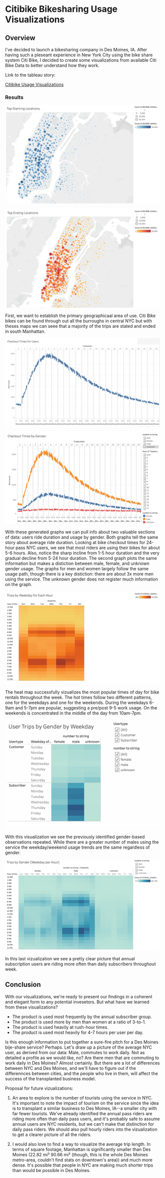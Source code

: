 # Citibike Bikesharing Usage Visualizations 

## Overview
I've decided to launch a bikesharing company in Des Moines, IA. After having such a pleseant experience in New York City using the bike share system Citi Bike, I decided to create some visualizations from available Citi Bike Data to better understand how they work.


Link to the tableau story: 

[Citibike Usage Visualizations](https://prod-useast-b.online.tableau.com/t/larrywatsonstableausite/views/CitibikeUsageVisualizations/CitibikeUsageVisualizations/watson.lawrence.e@gmail.com/6394a883-eb3b-46d9-bd6a-01233dace095?:display_count=n&:showVizHome=n&:origin=viz_share_link)

### Results

![start](https://github.com/watsonlarry/bikesharing/blob/main/Resources/start.png)

![stop](https://github.com/watsonlarry/bikesharing/blob/main/Resources/stop.png)

First, we want to establish the primary geographicaal area of use. Citi Bike bikes can be found through out all the burroughs in central NYC but with theses maps we can seee that a majority of the trips are stated and ended in south Manhattan. 

![viz1](https://github.com/watsonlarry/bikesharing/blob/main/Resources/viz1.png)

![viz2](https://github.com/watsonlarry/bikesharing/blob/main/Resources/viz2.png)

With these generated graphs we can pull info about two valuable sections of data: users ride duration and usage by gender.  Both graphs tell the same story about average ride duration. Looking at bike checkout times for 24-hour pass NYC users, we see that most riders are using their bikes for about 5-6 hours. Also, notice the sharp incline from 1-5 hour duration and the very gradual decline from 5-24 hour duration. The second graph plots the same information but makes a distiction between male, female, and unknown gender usage. The graphs for men and women largely follow the same usage path, though there is a key distiction: there are about 3x more men using the service. The unknown gender does not register much information on the graph.

![viz3](https://github.com/watsonlarry/bikesharing/blob/main/Resources/viz3.png)

The heat map successfully vizualizes the most popular times of day for bike rentals throughout the week. The hot times follow two different patterns, one for the weekdays and one for the weekends. During the weekdays 6-9am and 5-7pm are popular, suggesting a pre/post 9-5 work usage. On the weekends is concentrated in the middle of the day from 10am-7pm.

![viz4](https://github.com/watsonlarry/bikesharing/blob/main/Resources/viz4.png)

With this visualization we see the previously identified gender-based observations repeated. While there are a greater number of males using the service the weekday/weekend usage trends are the same regardless of gender. 

![viz5](https://github.com/watsonlarry/bikesharing/blob/main/Resources/viz5.png)

In this last vizualization we see a pretty clear picture that annual subscription users are riding more often than daily subscribers throughout week.

## Conclusion

With our visualizations, we're ready to present our findings in a coherent and elegant form to any potential invesetors. But what have we learned from these visualizations? 

- The product is used most frequently by the annual subscriber group. 
- The product is used more by men than women at a ratio of 3-to-1. 
- The product is used heavily at rush-hour times.
- The product is used most heavily for 4-7 hours per user per day.

Is this enough information to put together a sure-fire pitch for a Des Moines bije-share service? Perhaps. Let's draw up a picture of the average NYC user, as derived from our data: Male, commutes to work daily. Not as detailed a profile as we would like, no? Are there men that are commuting to work daily in Des Moines? Almost certainly. But there are a lot of differences between NYC and Des Moines, and we'll have to figure out if the differennces between cities, and the people who live in them, will affect the success of the transplanted business model.


Proposal for future vizualizations:

1. An area to explore is the number of tourists using the service in NYC. It's important to note the impact of tourism on the service since the idea is to transplant a similar business to Des Moines, IA--a smaller city with far fewer tourists. We've already identified the annual pass riders are riding more often than daily pass users, and it's probably safe to assume annual users are NYC residents, but we can't make that distinction for daily pass riders. We should also pull hourly riders into the vizualization to get a clearer picture of all the riders.

2. I would also love to find a way to visualize the average trip length. In terms of square footage, Manhattan is significantly smaller than Des Moines (22.82 mi² 90.66 mi² (though, this is the whole Des Moines metro-area, couldn't find stats on downtown's area)) and much more dense. It's possible that people in NYC are making much shorter trips than would be possible in Des Moines. 
